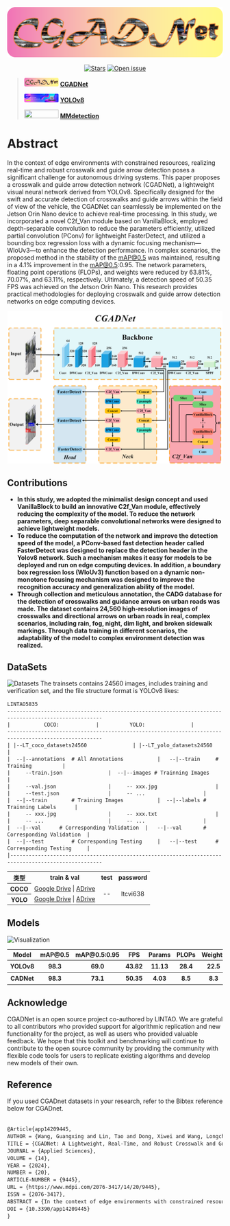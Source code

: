 <div align="center">
  <img src="pictures/log.png" width="600"/> 
	
[![Stars](https://img.shields.io/github/stars/LINTAO5835/Datasets)](
https://github.com/LINTAO5835/Datasets)
[![Open issue](https://img.shields.io/github/issues/LINTAO5835/Datasets)](
https://github.com/LINTAO5835/Datasets/issues)

</div>


> [<img src="pictures/log.png" height="20" width="80"/>](https://github.com/LINTAO5835/Datasets) [**CGADNet**](https://github.com/LINTAO5835/Datasets)
> 
> [<img src="https://raw.githubusercontent.com/ultralytics/assets/main/im/banner-yolo-vision-2023.png" height="20" width="80"/>](https://github.com/ultralytics/ultralytics) [**YOLOv8**](https://github.com/ultralytics/ultralytics)
>
> [<img src="https://github.com/open-mmlab/mmdetection/blob/main/docs/zh_cn/_static/image/mmdet-logo.png?raw=true" height="20" width="80"/>](https://github.com/open-mmlab/mmdetection) [**MMdetection**](https://github.com/ultralytics/ultralytics)


# **Abstract**

In the context of edge environments with constrained resources, realizing real-time and
robust crosswalk and guide arrow detection poses a significant challenge for autonomous driving
systems. This paper proposes a crosswalk and guide arrow detection network (CGADNet), a
lightweight visual neural network derived from YOLOv8. Specifically designed for the swift and
accurate detection of crosswalks and guide arrows within the field of view of the vehicle, the
CGADNet can seamlessly be implemented on the Jetson Orin Nano device to achieve real-time
processing. In this study, we incorporated a novel C2f_Van module based on VanillaBlock, employed
depth-separable convolution to reduce the parameters efficiently, utilized partial convolution (PConv)
for lightweight FasterDetect, and utilized a bounding box regression loss with a dynamic focusing
mechanism—WIoUv3—to enhance the detection performance. In complex scenarios, the proposed
method in the stability of the mAP@0.5 was maintained, resulting in a 4.1% improvement in the
mAP@0.5:0.95. The network parameters, floating point operations (FLOPs), and weights were
reduced by 63.81%, 70.07%, and 63.11%, respectively. Ultimately, a detection speed of 50.35 FPS was
achieved on the Jetson Orin Nano. This research provides practical methodologies for deploying
crosswalk and guide arrow detection networks on edge computing devices.

![CGADNet](pictures/yolov8.png)

## Contributions

- **In this study, we adopted the minimalist design concept and used VanillaBlock to build
an innovative C2f_Van module, effectively reducing the complexity of the model. To
reduce the network parameters, deep separable convolutional networks were designed
to achieve lightweight models.**
- **To reduce the computation of the network and improve the detection speed of the
model, a PConv-based fast detection header called FasterDetect was designed to
replace the detection header in the Yolov8 network. Such a mechanism makes it easy
for models to be deployed and run on edge computing devices. In addition, a boundary
box regression loss (WIoUv3) function based on a dynamic non-monotone focusing
mechanism was designed to improve the recognition accuracy and generalization
ability of the model.**
- **Through collection and meticulous annotation, the CADG database for the detection
of crosswalks and guidance arrows on urban roads was made. The dataset contains
24,560 high-resolution images of crosswalks and directional arrows on urban roads
in real, complex scenarios, including rain, fog, night, dim light, and broken sidewalk
markings. Through data training in different scenarios, the adaptability of the model
to complex environment detection was realized.**



## DataSets
![Datasets](pictures/datasets.png)
The trainsets contains  24560 images, includes training and verification set, and the file structure format is YOLOv8 likes:
```
LINTAO5835
-----------------------------------------------------------------------------------------------------
|			COCO:			 |			YOLO:			    |
-----------------------------------------------------------------------------------------------------
| |--LT_coco_datasets24560		    	 | |--LT_yolo_datasets24560			    |
|  --|--annotations  # All Annotations	    	 |   --|--train		# Training		    |
|     --train.json				 |	--|--images	# Trainning Images	    |
|     --val.json				 |	   -- xxx.jpg				    |
|     --test.json				 |	   -- ...				    |
|  --|--train	     # Training Images	    	 |	--|--labels	# Trainning Labels	    |
|     -- xxx.jpg				 |	   -- xxx.txt				    |
|     -- ...					 |	   -- ...				    |
|  --|--val	     # Corresponding Validation  |   --|--val		# Corresponding Validation  |
|  --|--test	     # Corresponding Testing	 |   --|--test		# Corresponding Testing	    |
|----------------------------------------------------------------------------------------------------
```
<table>
	<tr align="center">
		<th>类型</th>
		<th colspan="2">train & val</th>
        	<th>test</th>
        	<th>password</th>
	</tr>
	<tr align="center">
		<th>COCO</th>
		<td colspan="2"><a href="https://www.alipan.com/s/xifh3FSzhHv">Google Drive</a> | <a href="https://www.alipan.com/s/xifh3FSzhHv">ADrive </a></td>
        	<td rowspan="2">--</td>
        	<td rowspan="2">ltcvi638</td>
    	</tr>
    	<tr align="center">
		<th>YOLO</th>
  		<td colspan="2"><a href="https://www.alipan.com/s/xifh3FSzhHv">Google Drive</a> | <a href="https://www.alipan.com/s/xifh3FSzhHv">ADrive </a></td>
    	</tr>
</table>

## Models

![Visualization](pictures/Visualization.png)

<table>
	<tr align="center">
		<th>Model</th>
		<th>mAP@0.5</th>
		<th>mAP@0.5:0.95</th>
        	<th>FPS</th>
        	<th>Params</th>
	 	<th>PLOPs</th>
 		<th>Weights</th>
		<th>Download</th>
	</tr>
	<tr align="center">
		<th>YOLOv8</th>
		<th>98.3</th>
		<th>69.0</th>
        	<th>43.82</th>
        	<th>11.13</th>
	 	<th>28.4</th>
 		<th>22.5</th>
		<td rowspan="2"><a href="https://www.alipan.com/s/xifh3FSzhHv">Google Drive</a> | <a href="https://www.alipan.com/s/xifh3FSzhHv">ADrive </a></td>
    	</tr>
    	<tr align="center">
		<th>CADNet</th>
		<th>98.3</th>
		<th>73.1</th>
        	<th>50.35</th>
        	<th>4.03</th>
	 	<th>8.5</th>
 		<th>8.3</th>
    	</tr>
</table>

## Acknowledge
CGADNet is an open source project co-authored by LINTAO. We are grateful to all contributors who provided support for algorithmic replication and new functionality for the project, as well as users who provided valuable feedback. We hope that this toolkit and benchmarking will continue to contribute to the open source community by providing the community with flexible code tools for users to replicate existing algorithms and develop new models of their own.


## Reference
If you used CGADnet datasets in your research, refer to the Bibtex reference below for CGADnet.

```latex

@Article{app14209445,
AUTHOR = {Wang, Guangxing and Lin, Tao and Dong, Xiwei and Wang, Longchun and Leng, Qingming and Shin, Seong-Yoon},
TITLE = {CGADNet: A Lightweight, Real-Time, and Robust Crosswalk and Guide Arrow Detection Network for Complex Scenes},
JOURNAL = {Applied Sciences},
VOLUME = {14},
YEAR = {2024},
NUMBER = {20},
ARTICLE-NUMBER = {9445},
URL = {https://www.mdpi.com/2076-3417/14/20/9445},
ISSN = {2076-3417},
ABSTRACT = {In the context of edge environments with constrained resources, realizing real-time and robust crosswalk and guide arrow detection poses a significant challenge for autonomous driving systems. This paper proposes a crosswalk and guide arrow detection network (CGADNet), a lightweight visual neural network derived from YOLOv8. Specifically designed for the swift and accurate detection of crosswalks and guide arrows within the field of view of the vehicle, the CGADNet can seamlessly be implemented on the Jetson Orin Nano device to achieve real-time processing. In this study, we incorporated a novel C2f_Van module based on VanillaBlock, employed depth-separable convolution to reduce the parameters efficiently, utilized partial convolution (PConv) for lightweight FasterDetect, and utilized a bounding box regression loss with a dynamic focusing mechanism—WIoUv3—to enhance the detection performance. In complex scenarios, the proposed method in the stability of the mAP@0.5 was maintained, resulting in a 4.1% improvement in the mAP@0.5:0.95. The network parameters, floating point operations (FLOPs), and weights were reduced by 63.81%, 70.07%, and 63.11%, respectively. Ultimately, a detection speed of 50.35 FPS was achieved on the Jetson Orin Nano. This research provides practical methodologies for deploying crosswalk and guide arrow detection networks on edge computing devices.},
DOI = {10.3390/app14209445}
}
```
